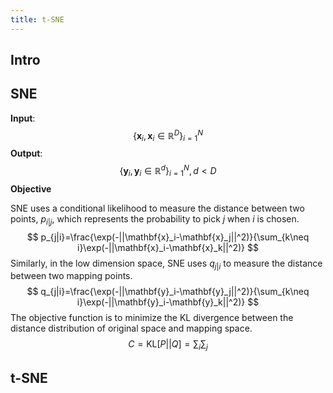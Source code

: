 ```yaml
---
title: t-SNE
---
```


## Intro

## SNE

**Input**: 
$$
\{\mathbf{x}_i, \mathbf{x}_i\in \mathbb{R}^D\}_{i=1}^{N}
$$
**Output**:
$$
\{\mathbf{y}_i, \mathbf{y}_i\in \mathbb{R}^d\}_{i=1}^{N}, d<D 
$$
**Objective**

SNE uses a conditional likelihood to measure the distance between two points,  $p_{i|j}$, which represents the probability to pick $j$ when $i$ is chosen.
$$
p_{j|i}=\frac{\exp(-||\mathbf{x}_i-\mathbf{x}_j||^2)}{\sum_{k\neq i}\exp(-||\mathbf{x}_i-\mathbf{x}_k||^2)}
$$
Similarly, in the low dimension space, SNE uses $q_{j|i}$ to measure the distance between two mapping points.
$$
q_{j|i}=\frac{\exp(-||\mathbf{y}_i-\mathbf{y}_j||^2)}{\sum_{k\neq i}\exp(-||\mathbf{y}_i-\mathbf{y}_k||^2)}
$$
The objective function is to minimize the KL divergence between the distance distribution of original space and mapping space.
$$
C=\text{KL}[P||Q]=\sum_i \sum_j
$$


  

## t-SNE